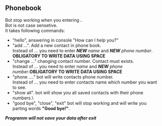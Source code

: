 ## Phonebook

Bot stop working when you entering **.**\
Bot is not case sensetive.\
It takes following commands:
* "hello", answering in console "How can I help you?"
* "add ...". Add a new contact in phone book. \
        Instead of ... you need to enter _**NEW** name_ and _**NEW** phone number_. **OBLIGATORY TO WRITE DATA USING SPACE**
* "change ..." changing contact number. Contact must exists.\
        Instead of ... you need to enter _name_ and _**NEW** phone number_.**OBLIGATORY TO WRITE DATA USING SPACE**
* "phone ...." bot will write contacts phone number.\
        Instead of ... you need to enter contacts name which number you want to see.
* "show all". bot will show you all saved contacts with their phone numbers.\
* "good bye", "close", "exit" bot will stop working and will write you parting words **"Good bye!"**.

_**Programm will not save your data after exit**_ 
